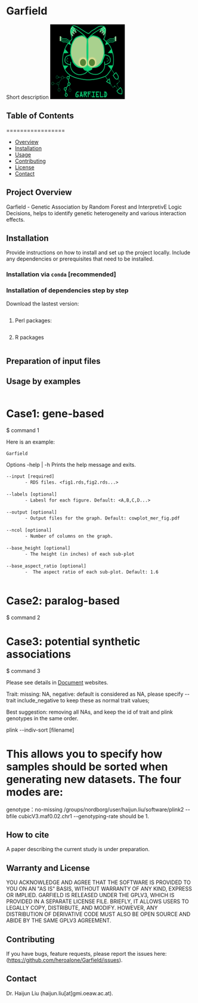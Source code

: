 # Garfield
Short description
<img src="images/Garfield_logo_new.png" alt="Garfield Logo" width="200" height="200">

## Table of Contents
=================

- [Overview <a name="user\-content\-workflow"></a>](#project-overview)
- [Installation <a name="user\-content\-install"></a>](#installation)
- [Usage](#usage)
- [Contributing](#contributing)
- [License](#license)
- [Contact](#contact)

## Project Overview <a name="workflow"></a>

Garfield - Genetic Association by Random Forest and InterpretivE Logic Decisions, helps to identify genetic heterogeneity and various interaction effects.


## Installation <a name="install"></a>

Provide instructions on how to install and set up the project locally. Include any dependencies or prerequisites that need to be installed.
### Installation via `conda` [recommended]


### Installation of dependencies step by step

Download the lastest version:

```
```

1. Perl packages:
  
    ```
2. R packages
    ```

## Preparation of input files <a name="input"></a>

## Usage by examples
```bash
```
# Case1: gene-based
$ command 1


Here is an example:

```
Garfield 
```

Options
    -help | -h
            Prints the help message and exits.

    --input [required]
           - RDS files. <fig1.rds,fig2.rds...>

    --labels [optional]
           - Labesl for each figure. Default: <A,B,C,D...>

    --output [optional]
           - Output files for the graph. Default: cowplot_mer_fig.pdf

    --ncol [optional]
           - Number of columns on the graph.

    --base_height [optional]
           - The height (in inches) of each sub-plot

    --base_aspect_ratio [optional]
           -  The aspect ratio of each sub-plot. Default: 1.6
```
```

# Case2: paralog-based
$ command 2

# Case3: potential synthetic associations
$ command 3

Please see details in [Document](http://xxx) websites.


Trait:
missing: NA,
negative: default is considered as NA, please specify --trait include_negative to keep these as normal trait values;

Best suggestion: removing all NAs, and keep the id of trait and plink genotypes in the same order.


plink --indiv-sort <mode name> [filename]
# This allows you to specify how samples should be sorted when generating new datasets. The four modes are:


genotype：no-missing 
/groups/nordborg/user/haijun.liu/software/plink2 --bfile cubicV3.maf0.02.chr1 --genotyping-rate should be 1.




## How to cite <a name="cite"></a>
A paper describing the current study is under preparation.


## Warranty and License
YOU ACKNOWLEDGE AND AGREE THAT THE SOFTWARE IS PROVIDED TO YOU ON AN "AS IS" BASIS, WITHOUT WARRANTY OF ANY KIND, EXPRESS OR IMPLIED. 
GARFIELD IS RELEASED UNDER THE GPLV3, WHICH IS PROVIDED IN A SEPARATE LICENSE FILE. BRIEFLY, IT ALLOWS USERS TO LEGALLY COPY, DISTRIBUTE, AND MODIFY. HOWEVER, ANY DISTRIBUTION OF DERIVATIVE CODE MUST ALSO BE OPEN SOURCE AND ABIDE BY THE SAME GPLV3 AGREEMENT.

## Contributing
If you have bugs, feature requests, please report the issues here: (https://github.com/heroalone/Garfield/issues).


## Contact
Dr. Haijun Liu (haijun.liu[at]gmi.oeaw.ac.at).
